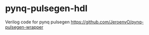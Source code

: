 # pynq-pulsegen-hdl
Verilog code for pynq pulsegen https://github.com/JeroenvO/pynq-pulsegen-wrapper
